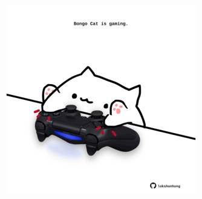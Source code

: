 <!-- built at 11/09/2025, 12:00:31 UTC -->
<p align="center">
  <img width="500" height="500" src="./ReadmeImage.svg">
</p>
